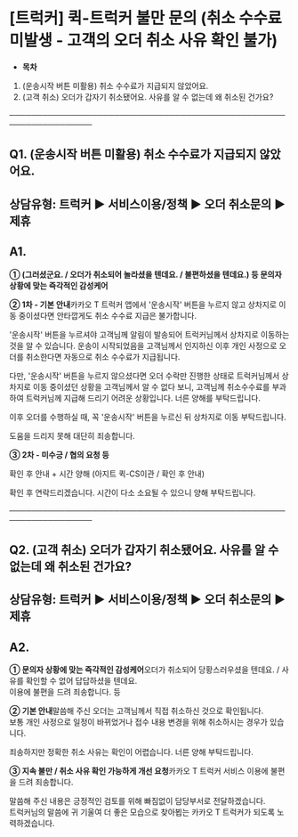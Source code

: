 # [트럭커]  퀵-트럭커 불만 문의 (취소 수수료 미발생 - 고객의 오더 취소 사유 확인 불가)

* **목차**

1. (운송시작 버튼 미활용) 취소 수수료가 지급되지 않았어요.
2. (고객 취소) 오더가 갑자기 취소됐어요. 사유를 알 수 없는데 왜 취소된 건가요?

─────────────────────────────────────────────────────────────────

**Q1.** **(운송시작 버튼 미활용) 취소 수수료가 지급되지 않았어요.**
--------------------------------------------

상담유형: 트럭커 ▶ 서비스이용/정책 ▶ 오더 취소문의 ▶ 제휴
-----------------------------------

**A1.**
-------

**① (그러셨군요. / 오더가 취소되어 놀라셨을 텐데요. / 불편하셨을 텐데요.) 등 문의자 상황에 맞는 즉각적인 감성케어**

**② 1차 - 기본 안내**카카오 T 트럭커 앱에서 '운송시작' 버튼을 누르지 않고 상차지로 이동 중이셨다면 안타깝게도 취소 수수료 지급은 불가합니다.   
  
'운송시작' 버튼을 누르셔야 고객님께 알림이 발송되어 트럭커님께서 상차지로 이동하는 것을 알 수 있습니다. 운송이 시작되었음을 고객님께서 인지하신 이후 개인 사정으로 오더를 취소한다면 자동으로 취소 수수료가 지급됩니다.  
  
다만, '운송시작' 버튼을 누르지 않으셨다면 오더 수락만 진행한 상태로 트럭커님께서 상차지로 이동 중이셨던 상황을 고객님께서 알 수 없다 보니, 고객님께 취소수수료를 부과하여 트럭커님께 지급해 드리기 어려운 상황입니다. 너른 양해를 부탁드립니다.  
  
이후 오더를 수행하실 때, 꼭 '운송시작' 버튼을 누르신 뒤 상차지로 이동 부탁드립니다.  
  
도움을 드리지 못해 대단히 죄송합니다.

**③ 2차 - 미수긍 / 협의 요청 등**

확인 후 안내 + 시간 양해 (아지트 퀵-CS이관 / 확인 후 안내)

확인 후 연락드리겠습니다. 시간이 다소 소요될 수 있으니 양해 부탁드립니다.

─────────────────────────────────────────────────────────────────

**Q2.** **(고객 취소)** **오더가 갑자기 취소됐어요. 사유를 알 수 없는데 왜 취소된 건가요?**
-------------------------------------------------------------

상담유형: 트럭커 ▶ 서비스이용/정책 ▶ 오더 취소문의 ▶ 제휴
-----------------------------------

**A2.**
-------

**① 문의자 상황에 맞는 즉각적인 감성케어**오더가 취소되어 당황스러우셨을 텐데요. / 사유를 확인할 수 없어 답답하셨을 텐데요.  
이용에 불편을 드려 죄송합니다. 등

**② 기본 안내**말씀해 주신 오더는 고객님께서 직접 취소하신 것으로 확인됩니다.   
보통 개인 사정으로 일정이 바뀌었거나 접수 내용 변경을 위해 취소하시는 경우가 있습니다.  
  
죄송하지만 정확한 취소 사유는 확인이 어렵습니다. 너른 양해 부탁드립니다.

**③ 지속 불만 / 취소 사유 확인 가능하게 개선 요청**카카오 T 트럭커 서비스 이용에 불편을 드려 죄송합니다.  
  
말씀해 주신 내용은 긍정적인 검토를 위해 빠짐없이 담당부서로 전달하겠습니다.  
트럭커님의 말씀에 귀 기울여 더 좋은 모습으로 찾아뵙는 카카오 T 트럭커가 되도록 노력하겠습니다.